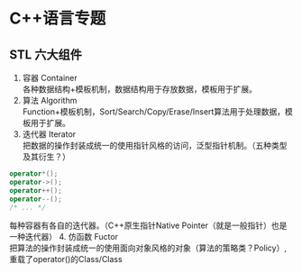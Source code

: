 # C++语言专题

## STL 六大组件
1. 容器 Container  
各种数据结构+模板机制，数据结构用于存放数据，模板用于扩展。
2. 算法 Algorithm  
Function+模板机制，Sort/Search/Copy/Erase/Insert算法用于处理数据，模板用于扩展。
3. 迭代器 Iterator  
把数据的操作封装成统一的使用指针风格的访问，泛型指针机制。（五种类型及其衍生？）
```cpp
operator*();
operator->();
operator++();
operator--();
/* ... */
```
每种容器有各自的迭代器。（C++原生指针Native Pointer（就是一般指针）也是一种迭代器）
4. 仿函数 Fuctor  
把算法的操作封装成统一的使用面向对象风格的对象（算法的策略类？Policy）,重载了operator()的Class/Class<Template>（或者带有参数多个）（具有函数特征的对象vs具有对象特征的函数？）。
Policy + 模板机制，一般的函数指针也可以看作是仿函数对象。
**smart function**
STL标准函数对象在头文件<functional>。运算三类：算数、关系、逻辑。
5. 适配器 Adapter  
STL的queue和stack看似独立容器，实际封装了deque，适配出queue和stack。
STL的反向迭代器/插入迭代器/IO流迭代器？
STL的成员函数适配器/函数对象适配器？
简化或者约束或者定制，提供特别的功能。
**详细的适配器机制是怎样？**
6. 分配器 Allocator  
动态内存配置与管理 + 模板机制

隐藏在容器后的内存管理工作是通过STL提供的一个默认的allocator实现的。用户也可以定制自己的allocator，只要实现allocator模板所定义的接口方法即可，然后通过将自定义的allocator作为模板参数传递给STL容器，创建一个使用自定义allocator的STL容器对象，如：`stl::vector<int, UserDefinedAllocator> array;`

+ 频繁使用操作系统的malloc，free开辟释放小块内存带来的性能效率的低下
+ 内存碎片问题，导致不连续内存不可用的浪费  
程序中的小对象的分配极易造成内存碎片，给操作系统的内存管理带来了很大压力，系统中碎片的增多不但会影响内存分配的速度，而且会极大地降低内存的利用率。

**STL默认的allocator**  
这个allocator是一个由两级分配器构成的内存管理器，当申请的内存大小大于128byte时，就启动第一级分配器通过malloc直接向系统的堆空间分配，如果申请的内存大小小于128byte时，就启动第二级分配器，从一个预先分配好的内存池中取一块内存交付给用户，这个内存池由16个不同大小（8的倍数，8~128byte）的空闲列表组成，allocator会根据申请内存的大小（将这个大小round up成8的倍数）从对应的空闲块列表取表头块给用户。

这种做法有两个优点：
+ 1)小对象的快速分配。  
小对象是从内存池分配的，这个内存池是系统调用一次malloc分配一块足够大的区域给程序备用，当内存池耗尽时再向系统申请一块新的区域。
+ 2)避免了内存碎片的生成。  
以内存池组织小对象的内存，从系统的角度看，只是一大块内存池，看不到小对象内存的分配和释放。

问题：  
+ 内存池会带来一些内存的浪费。比如当只需分配一个小对象时，为了这个小对象可能要申请一大块的内存池。以空间换时间。
+ 内存持使用自由链表管理，被进程占用，进程退出才会释放。
大多数情况下足够了。


## C++的数据结构
结构    | 名称  | 有序无序  |
----- | ---- | ---- |
map     |红黑树      |有序|
list    |双向链表    |无序|
vector  |数组        |无序    2倍扩容，拷贝|
set     |红黑树      |有序|
queue   |单向队列    |无序|
deque   |双向队列    |无序|
c++11 unordered_map hashmap |无序|

### C++数组是什么？
是C++内置的数据结构，指向一片连续内存。

### stl vector和list的区别
vector和数组类似，拥有一段连续的内存空间，且起始地址不变。  
高效随机存取，查询速度O(1)，插入和删除的操作，时间复杂度为O(n)。  
当内存不够时，会重新申请一块内存空间并拷贝。  
list是双向链表，内存空间是不连续的。  
通过指针访问数据，随机存取没效率O(n)，能高效插入和删除。  

### map的数据结构
vector封装数组，list封装了链表  
C++ STL中标准关联容器set, multiset, map, multimap内部采用的就是一种非常高效的平衡检索二叉树：红黑树，也成为RB树(Red-Black Tree)。RB树的统计性能要好于一般的平衡二叉树(平衡二叉树，一般指AVL树（根据作者姓名，Adelson-Velskii和Landis），AVL树与其他平衡二叉树的区别是算法不同)，所以被STL选择作为了关联容器的内部结构。

查找算法复杂度：O(log n)  
log 10000 约等于 14；log 20000 约等于 15；

**C++的STL的map和set与C语言包装库的效率比较**  
在许多unix和linux平台下，都有库（比如下面的isc）提供map的效果
```cpp
void tree_init(void **tree);
void *tree_srch(void **tree, int (*compare)(), void *data);
void tree_add(void **tree, int (*compare)(), void *data, void (*del_uar)());
int tree_delete(void **tree, int (*compare)(), void *data,void (*del_uar)());
int tree_trav(void **tree, int (*trav_uar)());
void tree_mung(void **tree, void (*del_uar)());
```
许多人认为直接使用这些函数会比STL map速度快，因为STL map中使用了许多模板什么的。其实不然，它们的区别并不在于算法，而在于内存碎片。如果直接使用这些函数，需要自己去new一些节点，当节点特别多，而且进行频繁的删除和插入的时候，内存碎片就会存在。STL采用自己的Allocator分配内存，以内存池的方式来管理这些内存，会大大减少内存碎片，从而会提升系统的整体性能。把以前所有直接用isc函数的代码替换成map，程序速度基本一致，当运行很长时间后（例如后台服务程序），map的优势就会体现出来。从另外一个方面讲，使用map会大大降低编码难度，同时增加程序的可读性。

### STL Allocator 内存碎片


### C++迭代器失效问题
vector/deque（序列式容器）插入和删除，导致（当前及其后的）迭代器失效（数组结构导致）   
list插入，导致迭代器失效（当前迭代器失效）  
对于关联容器(如map, set,multimap,multiset)，删除当前的iterator，仅仅会使当前的iterator失效，只要在erase时，递增当前iterator即可。这是因为map之类的容器，使用了红黑树来实现，插入、删除一个结点不会对其他结点造成影响。erase迭代器只是被删元素的迭代器失效，但是返回值为void，所以要采用erase(iter++)的方式删除迭代器。

**set和map迭代器为什么不会失效？**  
set和map内部使用红黑树，红黑树在插入和删除后，不会为了保持平衡而做旋转么，如果旋转了，不就失效了么？

详见红黑树的实现与AVL树的差异。

### 2GB的数据可以存放到一个map结构中么
抛离具体硬件和操作系统，这个问题没啥意义，32位勉强，64位就看具体内存了。  
linux下勉强可以，几乎不能干别的了。

### 排序算法
std库中的vector list dequeue容器上sort函数?

std的sort()在数据量大的时候使用快速排序，效率为O(log n);
分段后的数据量小于某阈值，改成插入排序，此时基本有序，所以复杂度可达O(n)；
在递归过程中，如果递归层次过深，分割有恶化倾向，则侦测出来后，使用堆排序处理，效果维持在O(n * log n);

## 继承与多态
### 为什么继承中析构函数一定要定义为虚函数
如果不是虚函数，就相当于覆盖了，实例的析构只调用子类的析构函数（调用多次？），可能会造成内存泄漏。

### 64位C++指向虚函数表的指针vfptr占8个字节


### 什么是多态
多态，另一个极端：同构，可以代码复用。  
+ 如相同的接口=》继承多态  
+ 相同的函数名=》重载多态cpp
+ 相同的代码实现=》模板多态

继承多态，函数F(基类指针或引用),F的代码也相同，但其参数的成员函数的行为呈现多态，是不同的。
### 什么是封装
### 什么是类型安全

## FAQ
### 1.共输出几个A
```cpp
for (int i = 0; i < 2; i++) {
    fork();
    printf("A");
} 
```
8个，子进程会继承父进程的缓冲区  
如果是printf("A\n");则是6个，因为\n会将缓冲区flush掉。

### 2.atoi的实现
判断指针非空，异常返回0，下同;  
过滤空格;  
检查'-'号;  
判断'0'-'9'的字符，其他字符则停止，返回当前累计;

### 3.c++的单例实现
singleton

private修饰构造函数、拷贝构造函数、赋值函数;  
静态实例，和静态get函数;

### 4.柔性数组
```cpp
char *p = new char[0];
char a[0];
// 都是gcc合法的

sizeof(a) = 0；
sizeof(*p) = 1；
// p[10] a[10]都可以读写，内容是乱码；
// p[10000] a[10000]一访问就段错误；

// char a[0]同char a[]作为struct最后一个成员时，可以实现一种柔性数组flexible array
```
### 内存泄露 
堆上的内存没有及时释放掉，导致程序运行期间不可重用，即泄露。
泄露过多导致内存耗尽，内存分配失败，程序因此崩溃。

### 缓冲区溢出
绝大多数程序都假设所分配的储存空间足够数据储存，当后者过大时，就产生溢出；  
操作系统使用的缓冲区，即堆栈，各操作进程的指令被临时存储在堆栈中，它也会溢出；  
栈溢出是缓冲区溢出的一种；  

### 内存溢出
栈满时，再做进栈造成空间上溢；栈空时，再做出栈造成下溢出；

内存写越界，即是缓冲区溢出;  
内存读越界，如果地址无效，程序报错崩溃；如果地址有效，读到数据随机;

排查方法：
+ 1.BoundChecker,不是很好用
+ 2.类内部变量莫名其妙变化时，查看this指针变化
+ 3.调试，查看变量值
+ 4.二分法注释代码，看错误是否重现
+ 5.反汇编分析？
+ 6.代码复查

### 内存访问越界
访问了申请的内存之外的空间，结果不具确定性，可能没有问题，可能程序报错崩溃。常见的有数组越界、字符串拷贝越界(sprintf/strcpy/memcpy/等)。  
+ 1.可能破坏了堆中的内存分配信息数据，导致glibc分配和释放内存块时，报free() invalid pointer  或者 malloc() memory corruption 或者 double free or corruption 或者 corruption double-linked list
+ 2.破坏了程序内其他对象的内存空间，导致程序执行结果错误，或者引发coredump，如改变了指针数据
+ 3.破坏了空闲的内存块，影响未知

有时，代码错误被激发是偶然的。排查时，首先保证重现错误，根据错误估计发生位置，逐步裁剪代码，缩小排查空间，检查所有内存操作函数、内存越界可能

sprintf snprintf vsprintf vsnprintf

strcpy strncpy strcat 

memcpy memncpy memmove memset bcopy

如有用到自己编写的动态库，保证编译环境和程序的一致

## char[]和char*的区别
```cpp
char *func() {
    char a[] = "hi";
    return a;
}

char *func() {
    char *p = "hi";
    return p;
}
```
“hi”是一个代码区的字符串常量，放在程序的静态数据区，被写保护，不能写;  
前者在g++编译后返回的是nil，后者返回的是地址；  
前者可以通过a[0] = 'a'修改；后者*p = 'a';运行时报段错误;  
编译时，前者return处警告返回一个局部变量，后者在p初始化处警告将一个常量赋给char*。

## C++ 衰退
只有sizeof alignof（返回对齐的字节数） & 这三个操作符与使用初始化数组的字符串字面量外，表达式中的数据都会被自动转换成指向其首元素的指针。  
不可给数组赋值，因为先转换为指针，且这个指针不可作为左值，这是decay（衰退）。  
左值，放在左边是它的行为。本质上意味着在内存中有确切的位置，可以定位。
只可以用数组下标访问数组的元素。

## c++的流 ，为何cout<<NULL后被关闭
cout << NULL;后，标准输出被关闭，后续不能输出。 
NULL默认关闭cout，再怎么打开呢？  

## int* 转 int
```cpp
// 64位机器测试
    long long a = (long long)(((int*)0)+4);
    // cout << a，输出16
    // int* a = 0, a++, a: 4，a++，a:8
    // 指针的加法运算是按照指针值类型占用空间来计算的
    // char *a = 0, a++, a: 1
    // int64 *a = 0, a++, a: 8
    
    int a = (int)(((int*)0)+4); // 编译报错，error: cast from ‘int*’ to ‘int’ loses precision [-fpermissive]

    long long lval = 123456789012345;
    int a = (int)lval;  // a = -2045911175

    float fval = 22.2;
    int a = (int)fval;  // a = 22
```